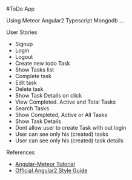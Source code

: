 #ToDo App

Using Meteor Angular2 Typescript Mongodb ...

User Stories

- Signup
- Login 
- Logout
- Create new todo Task
- Show Tasks list
- Complete task
- Edit task
- Delete task
- Show Task Details on click
- View Completed. Active and Total Tasks
- Search Tasks
- Show Completed, Active or All Tasks
- Show Task Details
- Dont allow user to create Task with out login
- User can see only his (created) tasks
- User can see only his (created) task details
 


References
- [Angular-Meteor Tutorial](http://www.angular-meteor.com/tutorials/socially/angular2/bootstrapping)
- [Official Angular2 Style Guide](https://angular.io/styleguide)
